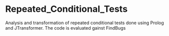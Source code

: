 # Repeated_Conditional_Tests
Analysis and transformation of repeated conditional tests done using Prolog and JTransformer. The code is evaluated gainst FindBugs 
